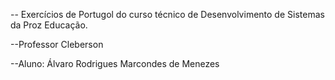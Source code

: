 -- Exercícios de Portugol do curso técnico de 
Desenvolvimento de Sistemas da Proz Educação.

--Professor Cleberson

--Aluno: Álvaro Rodrigues Marcondes de Menezes
